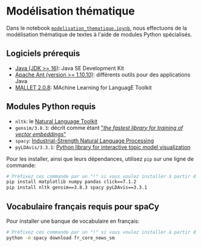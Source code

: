 # Modélisation thématique
Dans le notebook [`modelisation_thematique.ipynb`](modelisation_thematique.ipynb),
nous effectuons de la modélisation thématique de textes à l'aide de modules Python spécialisés.

## Logiciels prérequis
* [Java (JDK >= 16)](https://www.oracle.com/java/technologies/downloads/): Java SE Development Kit
* [Apache Ant (version >= 1.10.10)](https://ant.apache.org/bindownload.cgi): différents outils pour des applications Java
* [MALLET 2.0.8](https://mallet.cs.umass.edu/download.php): MAchine Learning for LanguagE Toolkit

## Modules Python requis
* `nltk`: le [Natural Language Toolkit](https://www.nltk.org/)
* `gensim/3.8.3`: décrit comme étant ["*the fastest library for training of vector embeddings*"](https://radimrehurek.com/gensim_3.8.3/)
* `spacy`: [Industrial-Strength Natural Language Processing](https://spacy.io/)
* `pyLDAvis/3.3.1`: [Python library for interactive topic model visualization](https://pypi.org/project/pyLDAvis/)

Pour les installer, ainsi que leurs dépendances, utilisez `pip` sur une ligne de commande:
```Bash
# Préfixez ces commande par un "!" si vous voulez installer à partir d'un notebook
pip install matplotlib numpy pandas click==7.1.2
pip install nltk gensim==3.8.3 spacy pyLDAvis==3.3.1
```

## Vocabulaire français requis pour spaCy
Pour installer une banque de vocabulaire en français:
```Bash
# Préfixez ces commande par un "!" si vous voulez installer à partir d'un notebook
python -m spacy download fr_core_news_sm
```
